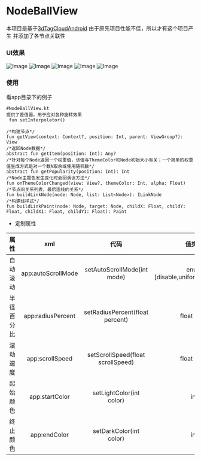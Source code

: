 # NodeBallView
本项目是基于[3dTagCloudAndroid](https://github.com/misakuo/3dTagCloudAndroid)
由于原先项目性能不佳，所以才有这个项目产生
并添加了各节点关联性

### UI效果
![Image](https://github.com/zhangzexin/3DStructureView/blob/master/doc/ezgif-1-a72e08d553.gif)
![Image](https://github.com/zhangzexin/3DStructureView/blob/master/doc/ezgif-5-ce90f1f8f0.gif)
![Image](https://github.com/zhangzexin/3DStructureView/blob/master/doc/2.gif)
![Image](https://github.com/zhangzexin/3DStructureView/blob/master/doc/ezgif-3-0e9755b67e.gif)
![Image](https://github.com/zhangzexin/3DStructureView/blob/master/doc/ezgif-4-8e84c67357.gif)


### 使用
看app目录下的例子
```
#NodeBallView.kt
提供了差值器，用于应对各种旋转效果
 fun setInterpolator()

```

```agsl
/*构建节点*/  
fun getView(context: Context?, position: Int, parent: ViewGroup?): View 
/*返回Node数据*/  
abstract fun getItem(position: Int): Any?
/*针对每个Node返回一个权重值，该值与ThemeColor和Node初始大小有关；一个简单的权重值生成方式是对一个数N取余或使用随机数*/  
abstract fun getPopularity(position: Int): Int
/*Node主题色发生变化时会回调该方法*/ 
fun onThemeColorChanged(view: View?, themeColor: Int, alpha: Float)
/*节点间关系列表，最后连线的关系*/
fun buildLinkNode(node: Node, list: List<Node>): ILinkNode
/*构建线样式*/
fun buildLinkPaint(node: Node, target: Node, childX: Float, childY: Float, childX1: Float, childY1: Float): Paint
```
- 定制属性

| 属性        | xml           | 代码 |值类型|
|:------------: |:-------------:| :----:|:-:
| 自动滚动      | app:autoScrollMode | setAutoScrollMode(int mode) |enum [disable,uniform,decelerate]
| 半径百分比      | app:radiusPercent      |   setRadiusPercent(float percent) |float [0,1]
| 滚动速度 | app:scrollSpeed      |    setScrollSpeed(float scrollSpeed) |float [0,+]
|起始颜色|app:startColor|setLightColor(int color)|int
|终止颜色|app:endColor|setDarkColor(int color)|int  
